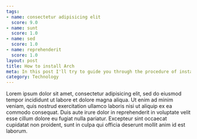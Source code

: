 ```yaml
---
tags:
- name: consectetur adipisicing elit
  score: 9.0
- name: sunt
  score: 1.0
- name: sed
  score: 1.0
- name: reprehenderit
  score: 1.0
layout: post
title: How to install Arch
meta: In this post I'll try to guide you through the procedure of installtion of Arch linux.
category: Technology
---
```


Lorem ipsum dolor sit amet, consectetur adipisicing elit, sed do eiusmod tempor incididunt ut labore et dolore magna aliqua. Ut enim ad minim veniam, quis nostrud exercitation ullamco laboris nisi ut aliquip ex ea commodo consequat. Duis aute irure dolor in reprehenderit in voluptate velit esse cillum dolore eu fugiat nulla pariatur. Excepteur sint occaecat cupidatat non proident, sunt in culpa qui officia deserunt mollit anim id est laborum.

